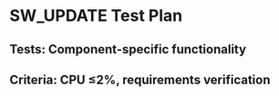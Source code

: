 # SW_UPDATE Test Plan
## Tests: Component-specific functionality
## Criteria: CPU ≤2%, requirements verification
